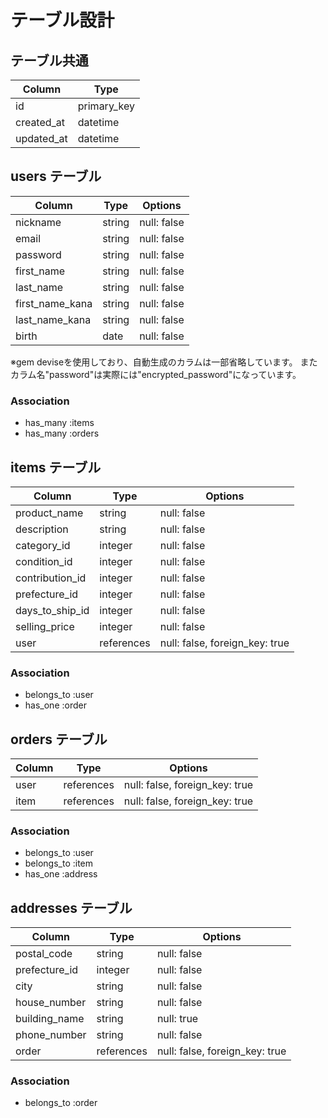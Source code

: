 # テーブル設計

## テーブル共通

| Column     | Type        |
| ---------- | ----------- |
| id         | primary_key |
| created_at | datetime    |
| updated_at | datetime    |

## users テーブル
| Column          | Type   | Options     |
| --------------- | ------ | ----------- |
| nickname        | string | null: false |
| email           | string | null: false |
| password        | string | null: false |
| first_name      | string | null: false |
| last_name       | string | null: false |
| first_name_kana | string | null: false |
| last_name_kana  | string | null: false |
| birth           | date   | null: false |
※gem deviseを使用しており、自動生成のカラムは一部省略しています。
またカラム名"password"は実際には"encrypted_password"になっています。
### Association

- has_many :items
- has_many :orders

## items テーブル

| Column        | Type       | Options                        |
| ------------- | ---------- | ------------------------------ |
| product_name  | string     | null: false                    |
| description   | string     | null: false                    |
| category_id      | integer     | null: false                    |
| condition_id     | integer     | null: false                    |
| contribution_id  | integer    | null: false                    |
| prefecture_id    | integer     | null: false                    |
| days_to_ship_id  | integer    | null: false                    |
| selling_price | integer    | null: false                    |
| user          | references | null: false, foreign_key: true |

### Association

- belongs_to :user
- has_one :order

## orders テーブル

| Column   | Type       | Options                        |
| -------- | ---------- | ------------------------------ |
| user     | references | null: false, foreign_key: true |
| item     | references | null: false, foreign_key: true |

### Association

- belongs_to :user
- belongs_to :item
- has_one :address

## addresses テーブル

| Column        | Type       | Options                        |
| ------------- | ---------- | ------------------------------ |
| postal_code   | string     | null: false                    |
| prefecture_id | integer    | null: false                    |
| city          | string     | null: false                    |
| house_number  | string     | null: false                    |
| building_name | string     | null: true                     |
| phone_number  | string     | null: false                    |
| order         | references | null: false, foreign_key: true |

### Association

- belongs_to :order
